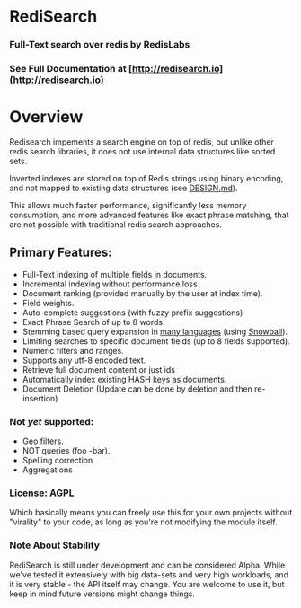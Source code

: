 # RediSearch 

### Full-Text search over redis by RedisLabs

### See Full Documentation at [http://redisearch.io](http://redisearch.io)

# Overview

Redisearch impements a search engine on top of redis, but unlike other redis 
search libraries, it does not use internal data structures like sorted sets.

Inverted indexes are stored on top of Redis strings using binary encoding,
and not mapped to existing data structures (see [DESIGN.md](docs/DESIGN.md)). 

This allows much faster performance, significantly less memory consumption, and
more advanced features like exact phrase matching, that are not possible with 
traditional redis search approaches. 

## Primary Features:

* Full-Text indexing of multiple fields in documents.
* Incremental indexing without performance loss.
* Document ranking (provided manually by the user at index time).
* Field weights.
* Auto-complete suggestions (with fuzzy prefix suggestions)
* Exact Phrase Search of up to 8 words.
* Stemming based query expansion in [many languages](http://redisearch.io/Stemming/) (using [Snowball](http://snowballstem.org/)).
* Limiting searches to specific document fields (up to 8 fields supported).
* Numeric filters and ranges.
* Supports any utf-8 encoded text.
* Retrieve full document content or just ids
* Automatically index existing HASH keys as documents.
* Document Deletion (Update can be done by deletion and then re-insertion)

### Not *yet* supported:

* Geo filters.
* NOT queries (foo -bar).
* Spelling correction
* Aggregations

### License: AGPL

Which basically means you can freely use this for your own projects without "virality" to your code,
as long as you're not modifying the module itself.

### Note About Stability

RediSearch is still under development and can be considered Alpha. While we've tested it extensively with big data-sets and very high workloads, and it is very stable - the API itself may change. You are welcome to use it, but keep in mind future versions might change things.
 
